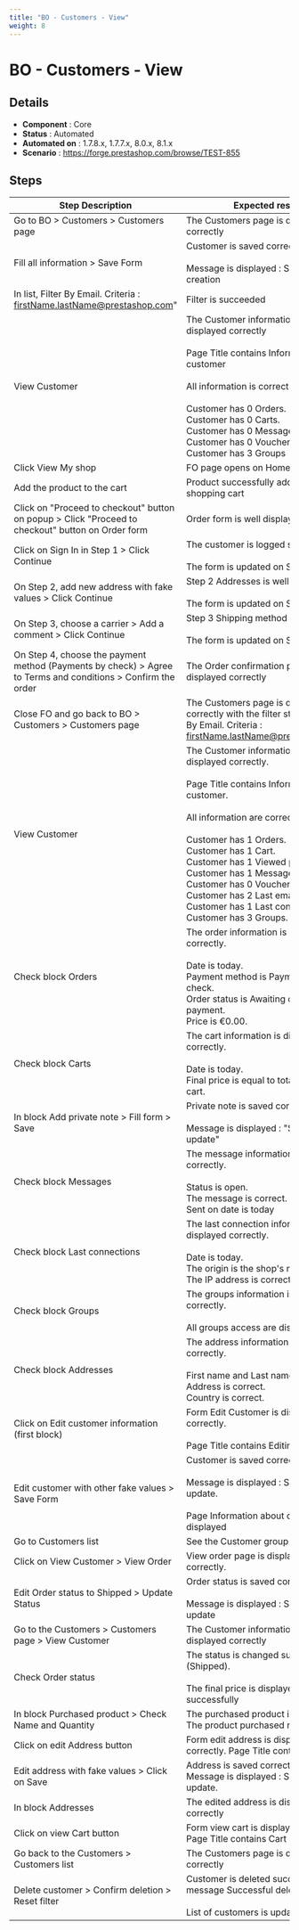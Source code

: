 ```yaml
---
title: "BO - Customers - View"
weight: 8
---
```


# BO - Customers - View
## Details
* **Component** : Core
* **Status** : Automated
* **Automated on** : 1.7.8.x, 1.7.7.x, 8.0.x, 8.1.x
* **Scenario** : https://forge.prestashop.com/browse/TEST-855

## Steps
| Step Description | Expected result |
| ----- | ----- |
| Go to BO > Customers > Customers page | The Customers page is displayed correctly |
| Fill all information > Save Form | Customer is saved correctly<br><br>Message is displayed : Successful creation |
| In list, Filter By Email. Criteria : firstName.lastName@prestashop.com" | Filter is succeeded |
| View Customer | The Customer information page is displayed correctly<br><br>Page Title contains Information about customer<br><br>All information is correct<br><br>Customer has 0 Orders.<br>Customer has 0 Carts.<br>Customer has 0 Messages.<br>Customer has 0 Vouchers.<br>Customer has 3 Groups |
| Click View My shop | FO page opens on Homepage |
| Add the product to the cart | Product successfully added to your shopping cart |
| Click on "Proceed to checkout" button on popup > Click "Proceed to checkout" button on Order form | Order form is well displayed |
| Click on Sign In in Step 1 > Click Continue | The customer is logged successfully<br><br>The form is updated on Step 2 |
| On Step 2, add new address with fake values > Click Continue | Step 2 Addresses is well saved<br><br>The form is updated on Step 3 |
| On Step 3, choose a carrier > Add a comment > Click Continue | Step 3 Shipping method is well saved<br><br>The form is updated on Step 4 |
| On Step 4, choose the payment method (Payments by check) > Agree to Terms and conditions > Confirm the order | The Order confirmation page is displayed correctly |
| Close FO and go back to BO > Customers > Customers page | The Customers page is displayed correctly with the filter still on (Filter By Email. Criteria : firstName.lastName@prestashop.com) |
| View Customer | The Customer information page is displayed correctly.<br><br>Page Title contains Information about customer.<br><br>All information are correct.<br><br>Customer has 1 Orders.<br>Customer has 1 Cart.<br>Customer has 1 Viewed product.<br>Customer has 1 Message.<br>Customer has 0 Vouchers.<br>Customer has 2 Last emails.<br>Customer has 1 Last connections.<br>Customer has 3 Groups. |
| Check block Orders | The order information is displayed correctly.<br><br>Date is today.<br>Payment method is Payments by check.<br>Order status is Awaiting check payment.<br>Price is €0.00. |
| Check block Carts | The cart information is displayed correctly.<br><br>Date is today.<br>Final price is equal to total price of the cart. |
| In block Add private note > Fill form > Save | Private note is saved correctly.<br><br>Message is displayed : "Successful update" |
| Check block Messages | The message information is displayed correctly.<br><br>Status is open.<br>The message is correct.<br>Sent on date is today |
| Check block Last connections | The last connection information is displayed correctly.<br><br>Date is today.<br>The origin is the shop's name.<br>The IP address is correct. |
| Check block Groups | The groups information is displayed correctly.<br><br>All groups access are displayed. |
| Check block Addresses | The address information is displayed correctly.<br><br>First name and Last name are correct.<br>Address is correct.<br>Country is correct. |
| Click on Edit customer information (first block) | Form Edit Customer is displayed correctly.<br><br>Page Title contains Editing customer |
| Edit customer with other fake values > Save Form | Customer is saved correctly.<br><br>Message is displayed : Successful update.<br><br>Page Information about customer is displayed |
| Go to Customers list | See the Customer group is Visitor |
| Click on View Customer > View Order | View order page is displayed correctly. |
| Edit Order status to Shipped > Update Status | Order status is saved correctly.<br><br>Message is displayed : Successful update |
| Go to the Customers > Customers page > View Customer | The Customer information page is displayed correctly |
| Check Order status | The status is changed successfully (Shipped).<br><br>The final price is displayed successfully |
| In block Purchased product > Check Name and Quantity | The purchased product is correct.<br>The product purchased number is 1 |
| Click on edit Address button | Form edit address is displayed correctly. Page Title contains Edit |
| Edit address with fake values > Click on Save | Address is saved correctly.<br>Message is displayed : Successful update. |
| In block Addresses | The edited address is displayed correctly |
| Click on view Cart button | Form view cart is displayed correctly.<br>Page Title contains Cart |
| Go back to the Customers > Customers list | The Customers page is displayed correctly |
| Delete customer > Confirm deletion > Reset filter | Customer is deleted successfully, with message Successful deletion<br><br>List of customers is updated |
